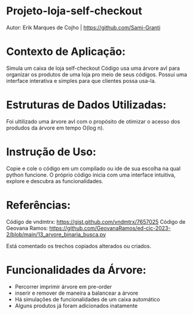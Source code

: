 # Projeto-loja-self-checkout
Autor: Erik Marques de Cojho | https://github.com/Sami-Granti

# Contexto de Aplicação:
Simula um caixa de loja self-checkout
Código usa uma árvore avl para organizar os produtos de uma loja pro meio de seus códigos. Possui uma interface interativa e simples para que clientes possa usa-la.

# Estruturas de Dados Utilizadas:
Foi ultilizado uma árvore avl com o propósito de otimizar o acesso dos produdos da árvore em tempo O(log n).

# Instrução de Uso:
Copie e cole o código em um compilado ou ide de sua escolha na qual python funcione. O próprio código inicia com uma interface intuitiva, explore e descubra as funcionalidades.

# Referências:
Código de vndmtrx: https://gist.github.com/vndmtrx/7657025
Código de Geovana Ramos: https://github.com/GeovanaRamos/ed-cic-2023-2/blob/main/13_arvore_binaria_busca.py

Está comentado os trechos copiados alterados ou criados.

# Funcionalidades da Árvore:
- Percorrer imprimir árvore em pre-order
- inserir e remover de maneira a balancear a árvore
- Há simulações de funcionalidades de um caixa automático
- Alguns produtos já foram adicionados inatamente 
